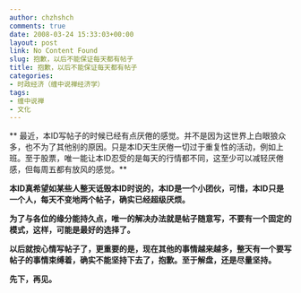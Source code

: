 ```yaml
---
author: chzhshch
comments: true
date: 2008-03-24 15:33:03+00:00
layout: post
link: No Content Found
slug: 抱歉，以后不能保证每天都有帖子
title: 抱歉，以后不能保证每天都有帖子
categories:
- 时政经济（缠中说禅经济学）
tags:
- 缠中说禅
- 文化
---
```


			

** 最近，本ID写帖子的时候已经有点厌倦的感觉。并不是因为这世界上白眼狼众多，也不为了其他别的原因。只是本ID天生厌倦一切过于重复性的活动，例如上班。至于股票，唯一能让本ID忍受的是每天的行情都不同，这至少可以减轻厌倦感，但每周五都有放风的感觉。**

**本ID真希望如某些人整天诋毁本ID时说的，本ID是一个小团伙，可惜，本ID只是一个人，每天不变地两个帖子，确实已经超级厌烦。**

**为了与各位的缘分能持久点，唯一的解决办法就是帖子随意写，不要有一个固定的模式，这样，可能是最好的选择了。**

**以后就按心情写帖子了，更重要的是，现在其他的事情越来越多，整天有一个要写帖子的事情束缚着，确实不能坚持下去了，抱歉。至于解盘，还是尽量坚持。**

**先下，再见。**
